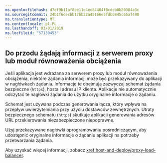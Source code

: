 ```yaml
---
ms.openlocfilehash: d7ef9b11af8ee11e4ec84404f8cdeb0b89384a3c
ms.sourcegitcommit: 24b1f6decbb17bb22a45166e5fdb0845c65af498
ms.translationtype: MT
ms.contentlocale: pl-PL
ms.lasthandoff: 03/01/2019
ms.locfileid: "57130453"
---
```

## <a name="forward-request-information-with-a-proxy-or-load-balancer"></a>Do przodu żądają informacji z serwerem proxy lub moduł równoważenia obciążenia

Jeśli aplikacja jest wdrażana za serwerem proxy lub moduł równoważenia obciążenia, niektóre żądania informacji może być przekazywany do aplikacji w nagłówkach żądania. Informacje te obejmują zazwyczaj schemat żądania bezpieczne (`https`), hosta i adresu IP klienta. Aplikacje nie automatycznie odczytać te nagłówki żądania do użytku oryginalne informacje o żądaniu.

Schemat jest używana podczas generowania łącza, który wpływa na przepływ uwierzytelniania przy użyciu dostawców zewnętrznych. Utraty bezpiecznego schematu (`https`) skutkuje aplikacji generowania adresów URL przekierowania niezabezpieczone niepoprawne.

Użyj przekazywane nagłówki oprogramowaniu pośredniczącym, aby udostępnić oryginalne informacje o żądaniu aplikacji na potrzeby przetwarzania żądania.

Aby uzyskać więcej informacji, zobacz <xref:host-and-deploy/proxy-load-balancer>.
